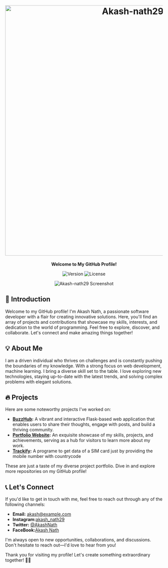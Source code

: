 <h1 align="center">
  <img src="https://raw.githubusercontent.com/Akash-nath29/Akash-nath29/main/assets/banner.png" alt="Akash-nath29" width="800px">
</h1>

<p align="center">
  <b>Welcome to My GitHub Profile!</b>
</p>

<p align="center">
  <img src="https://img.shields.io/badge/version-1.0.0-brightgreen.svg" alt="Version">
  <img src="https://img.shields.io/badge/license-MIT-blue.svg" alt="License">
</p>

<p align="center">
  <img src="https://raw.githubusercontent.com/Akash-nath29/Akash-nath29/main/assets/screenshot.png" alt="Akash-nath29 Screenshot">
</p>

## 🚀 Introduction

Welcome to my GitHub profile! I'm Akash Nath, a passionate software developer with a flair for creating innovative solutions. Here, you'll find an array of projects and contributions that showcase my skills, interests, and dedication to the world of programming. Feel free to explore, discover, and collaborate. Let's connect and make amazing things together!

## 💡 About Me

I am a driven individual who thrives on challenges and is constantly pushing the boundaries of my knowledge. With a strong focus on web development, machine learning. I bring a diverse skill set to the table. I love exploring new technologies, staying up-to-date with the latest trends, and solving complex problems with elegant solutions.

## 🔥 Projects

Here are some noteworthy projects I've worked on:

- **[BuzzHub](https://github.com/Akash-nath29/BuzzHub):** A vibrant and interactive Flask-based web application that enables users to share their thoughts, engage with posts, and build a thriving community.
- **[Portfolio Website](https://github.com/Akash-nath29/Portfolio-Website):** An exquisite showcase of my skills, projects, and achievements, serving as a hub for visitors to learn more about my work.
- **[Trackify](https://github.com/Akash-nath29/Trackify):** A programe to get data of a SIM card just by providing the mobile number with countrycode

These are just a taste of my diverse project portfolio. Dive in and explore more repositories on my GitHub profile!

## 📞 Let's Connect

If you'd like to get in touch with me, feel free to reach out through any of the following channels:

- **Email:** [akash@example.com](mailto:akash@example.com)
- **Instagram:**[akash_nath29](https://www.instagram.com/akash_nath29/)
- **Twitter:** [@AkashNath](https://twitter.com/AkashNath)
- **FaceBook:**[Akash Nath](profile.php?id=100086780768687)

I'm always open to new opportunities, collaborations, and discussions. Don't hesitate to reach out—I'd love to hear from you!

Thank you for visiting my profile! Let's create something extraordinary together! 🚀✨
